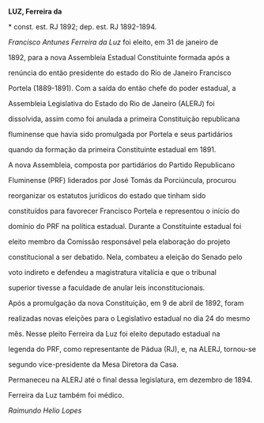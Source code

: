 **LUZ, Ferreira da**



\* const. est. RJ 1892; dep. est. RJ 1892-1894.



*Francisco Antunes Ferreira da Luz* foi eleito, em 31 de janeiro de

1892, para a nova Assembleia Estadual Constituinte formada após a

renúncia do então presidente do estado do Rio de Janeiro Francisco

Portela (1889-1891). Com a saída do então chefe do poder estadual, a

Assembleia Legislativa do Estado do Rio de Janeiro (ALERJ) foi

dissolvida, assim como foi anulada a primeira Constituição republicana

fluminense que havia sido promulgada por Portela e seus partidários

quando da formação da primeira Constituinte estadual em 1891.



A nova Assembleia, composta por partidários do Partido Republicano

Fluminense (PRF) liderados por José Tomás da Porciúncula, procurou

reorganizar os estatutos jurídicos do estado que tinham sido

constituídos para favorecer Francisco Portela e representou o início do

domínio do PRF na política estadual. Durante a Constituinte estadual foi

eleito membro da Comissão responsável pela elaboração do projeto

constitucional a ser debatido. Nela, combateu a eleição do Senado pelo

voto indireto e defendeu a magistratura vitalícia e que o tribunal

superior tivesse a faculdade de anular leis inconstitucionais.



Após a promulgação da nova Constituição, em 9 de abril de 1892, foram

realizadas novas eleições para o Legislativo estadual no dia 24 do mesmo

mês. Nesse pleito Ferreira da Luz foi eleito deputado estadual na

legenda do PRF, como representante de Pádua (RJ), e, na ALERJ, tornou-se

segundo vice-presidente da Mesa Diretora da Casa.



Permaneceu na ALERJ até o final dessa legislatura, em dezembro de 1894.



Ferreira da Luz também foi médico.



*Raimundo Helio Lopes*



